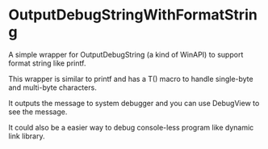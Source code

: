 # OutputDebugStringWithFormatString
A simple wrapper for OutputDebugString (a kind of WinAPI) to support format string like printf.

This wrapper is similar to printf and has a T() macro to handle single-byte and multi-byte characters.

It outputs the message to system debugger and you can use DebugView to see the message.


It could also be a easier way to debug console-less program like dynamic link library.
